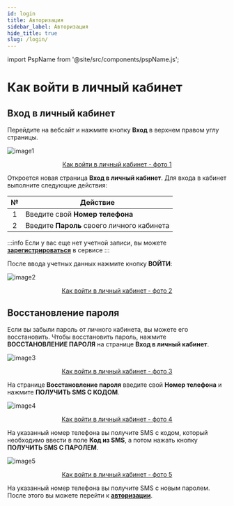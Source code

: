 ```yaml
---
id: login
title: Авторизация
sidebar_label: Авторизация
hide_title: true
slug: /login/
---
```


import PspName from '@site/src/components/pspName.js';

# Как войти в личный кабинет <PspName />

## Вход в личный кабинет

Перейдите на вебсайт <PspName /> и нажмите кнопку **Вход** в верхнем правом углу страницы.

![image1](/img/ru/general_login/image1.png "Как войти в личный кабинет") <center><u>Как войти в личный кабинет - фото 1</u></center>

Откроется новая страница **Вход в личный кабинет**. Для входа в кабинет выполните следующие действия:

|  №  | Действие |
| :-: | -------- |
| 1 | Введите свой **Номер телефона** |
| 2 | Введите **Пароль** своего личного кабинета |

:::info
Если у вас еще нет учетной записи, вы можете [**зарегистрироваться**](registration.md) в сервисе
:::

После ввода учетных данных нажмите кнопку **ВОЙТИ**:

![image2](/img/ru/general_login/image2.png "Как войти в личный кабинет") <center><u>Как войти в личный кабинет - фото 2</u></center>

## Восстановление пароля

Если вы забыли пароль от личного кабинета, вы можете его восстановить. Чтобы восстановить пароль, нажмите **ВОССТАНОВЛЕНИЕ ПАРОЛЯ** на странице **Вход в личный кабинет**.

![image3](/img/ru/general_login/image3.png "Как войти в личный кабинет") <center><u>Как войти в личный кабинет - фото 3</u></center>

На странице **Восстановление пароля** введите свой **Номер телефона** и нажмите **ПОЛУЧИТЬ SMS С КОДОМ**.

![image4](/img/ru/general_login/image4.png "Как войти в личный кабинет") <center><u>Как войти в личный кабинет - фото 4</u></center>

На указанный номер телефона вы получите SMS с кодом, который необходимо ввести в поле **Код из SMS**, а потом нажать кнопку **ПОЛУЧИТЬ SMS С ПАРОЛЕМ**.

![image5](/img/ru/general_login/image5.png "Как войти в личный кабинет") <center><u>Как войти в личный кабинет - фото 5</u></center>

На указанный номер телефона вы получите SMS с новым паролем. После этого вы можете перейти к [**авторизации**](#вход-в-личный-кабинет).
